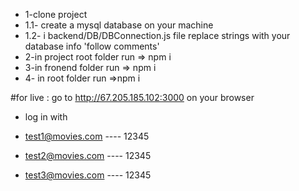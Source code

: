 * 1-clone project
* 1.1- create a mysql database on your machine
* 1.2- i backend/DB/DBConnection.js file replace strings with your database info 'follow comments'
* 2-in project root folder run => npm i
* 3-in fronend folder run => npm i
* 4- in root folder run =>npm i

#for live :
go to http://67.205.185.102:3000 on your browser

* log in with

* test1@movies.com ---- 12345
* test2@movies.com ---- 12345
* test3@movies.com ---- 12345
